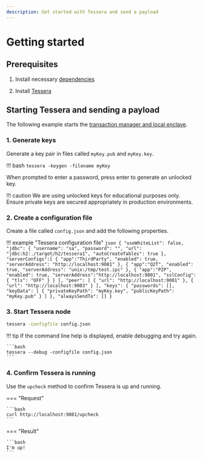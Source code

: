 ```yaml
---
description: Get started with Tessera and send a payload
---
```


# Getting started

## Prerequisites

1. Install necessary [dependencies](Dependencies.md)

1. Install [Tessera](Distribution.md)

## Starting Tessera and sending a payload

The following example starts the [transaction manager and local enclave].

### 1. Generate keys

Generate a key pair in files called `myKey.pub` and `myKey.key`.

!!! bash
    ```
    tessera -keygen -filename myKey
    ```

When prompted to enter a password, press enter to generate an unlocked key.

!!! caution
    We are using unlocked keys for educational purposes only. Ensure private keys are secured appropriately
    in production environments.

### 2. Create a configuration file

Create a file called `config.json` and add the following properties.

!!! example "Tessera configuration file"
    ```json
    {
       "useWhiteList": false,
       "jdbc": {
           "username": "sa",
           "password": "",
           "url": "jdbc:h2:./target/h2/tessera1",
           "autoCreateTables": true
       },
       "serverConfigs":[
           {
               "app":"ThirdParty",
               "enabled": true,
               "serverAddress": "http://localhost:9081"
           },
           {
               "app":"Q2T",
               "enabled": true,
               "serverAddress": "unix:/tmp/test.ipc"
           },
           {
               "app":"P2P",
               "enabled": true,
               "serverAddress":"http://localhost:9001",
               "sslConfig": {
                   "tls": "OFF"
               }
           }
       ],
       "peer": [
           {
               "url": "http://localhost:9001"
           },
           {
               "url": "http://localhost:9003"
           }
       ],
        "keys": {
            "passwords": [],
            "keyData": [
                {
                    "privateKeyPath": "myKey.key",
                    "publicKeyPath": "myKey.pub"
                }
            ]
       },
       "alwaysSendTo": []
    }
    ```

### 3. Start Tessera node

```bash
tessera -configfile config.json
```

!!! tip
    If the command line help is displayed, enable debugging and try again.

    ```bash
    tessera --debug -configfile config.json
    ```

### 4. Confirm Tessera is running

Use the `upcheck` method to confirm Tessera is up and running.

=== "Request"

    ```bash
    curl http://localhost:9081/upcheck
    ```

=== "Result"

    ```bash
    I'm up!
    ```

[transaction manager and local enclave]: ../../Concepts/Privacy-Manager/Privacy-manager.md
